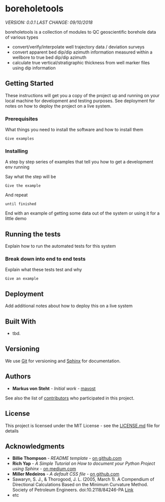 # boreholetools
*VERSION: 0.0.1*
*LAST CHANGE: 09/10/2018*

boreholetools is a collection of modules to QC geoscientific borehole data of various types
* convert/verify/interpolate well trajectory data / deviation surveys
* convert apparent bed dip/dip azimuth information measured within a wellbore to true bed dip/dip azimuth
* calculate true vertical/stratigraphic thickness from well marker files using dip information

## Getting Started

These instructions will get you a copy of the project up and running on your local machine for development and testing purposes. See deployment for notes on how to deploy the project on a live system.

### Prerequisites

What things you need to install the software and how to install them

```
Give examples
```

### Installing

A step by step series of examples that tell you how to get a development env running

Say what the step will be

```
Give the example
```

And repeat

```
until finished
```

End with an example of getting some data out of the system or using it for a little demo

## Running the tests

Explain how to run the automated tests for this system

### Break down into end to end tests

Explain what these tests test and why

```
Give an example
```

## Deployment

Add additional notes about how to deploy this on a live system

## Built With

* tbd.

## Versioning

We use [Git](http://git-scm.com/) for versioning and [Sphinx](http://www.sphinx-doc.org/) for documentation.

## Authors

* **Markus von Steht** - *Initial work* - [mavost](https://github.com/mavost)

See also the list of [contributors](https://github.com/mavost/boreholetools/graphs/contributors) who participated in this project.

## License

This project is licensed under the MIT License - see the [LICENSE.md](LICENSE.md) file for details

## Acknowledgments

* **Billie Thompson** - *README template* - [on github.com](https://github.com/PurpleBooth)
* **Rich Yap** - *A Simple Tutorial on How to document your Python Project using Sphinx* - [on medium.com](https://medium.com/@richyap13/a-simple-tutorial-on-how-to-document-your-python-project-using-sphinx-and-rinohtype-177c22a15b5b)
* **Miller Medeiros** - *A default CSS file* - [on github.com](https://gist.github.com/millermedeiros/771852)
* Sawaryn, S. J., & Thorogood, J. L. (2005, March 1). A Compendium of Directional Calculations Based on the Minimum Curvature Method. Society of Petroleum Engineers. doi:10.2118/84246-PA [Link](https://www.onepetro.org/journal-paper/SPE-84246-PA)
* etc
